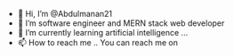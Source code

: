 - 👋 Hi, I’m @Abdulmanan21
- 👀 I’m software engineer and MERN stack web developer
- 🌱 I’m currently learning artificial intelligence ...
- 📫 How to reach me ..
 You can reach me on 
<!---
Abdulmanan21/Abdulmanan21 is a ✨ special ✨ repository because its `README.md` (this file) appears on your GitHub profile.
You can click the Preview link to take a look at your changes.
--->


